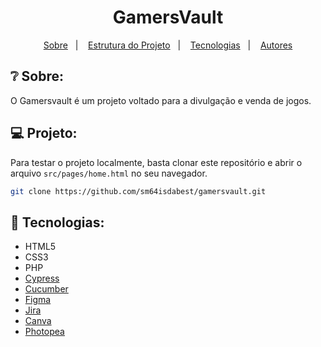 <h1 align="center"> GamersVault </h1>

<p align="center">
  <a href="#❔-sobre">Sobre</a>&nbsp;&nbsp;&nbsp;|&nbsp;&nbsp;&nbsp;
  <a href="#💻-estrutura-do-projeto">Estrutura do Projeto</a>&nbsp;&nbsp;&nbsp;|&nbsp;&nbsp;&nbsp;
  <a href="#🚀-tecnologias">Tecnologias</a>&nbsp;&nbsp;&nbsp;|&nbsp;&nbsp;&nbsp;
  <a href="#👤-autores">Autores</a>
</p>

## ❔ Sobre:

O Gamersvault é um projeto voltado para a divulgação e venda de jogos.

## 💻 Projeto:

Para testar o projeto localmente, basta clonar este repositório e abrir o arquivo `src/pages/home.html` no seu navegador.

```bash
git clone https://github.com/sm64isdabest/gamersvault.git
```

## 🚀 Tecnologias:

- HTML5
- CSS3
- PHP
- [Cypress](https://www.cypress.io/)
- [Cucumber](https://cucumber.io/)
- [Figma](https://www.figma.com/)
- [Jira](https://www.atlassian.com/software/jira)
- [Canva](https://www.canva.com/)
- [Photopea](https://www.photopea.com/)
